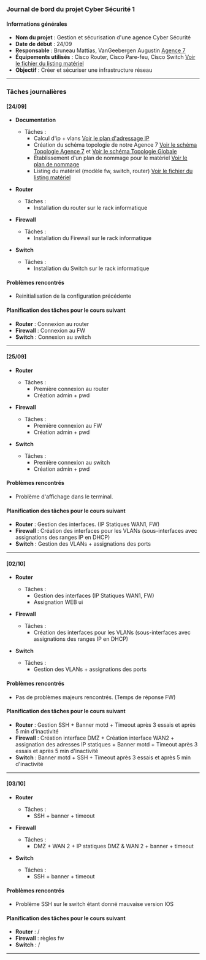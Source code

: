 ### Journal de bord du projet Cyber Sécurité 1

#### Informations générales
- **Nom du projet** : Gestion et sécurisation d'une agence Cyber Sécurité
- **Date de début** : 24/09
- **Responsable** : Bruneau Mattias, VanGeebergen Augustin [Agence 7](https://hehbe.sharepoint.com/:x:/s/ProjetNCS24-25/EdweGC-EY5BFsuIHzsa7iVgBw1Zvj9vY04dX3xhwbmGvQQ?e=5gkhVu)
- **Équipements utilisés** : Cisco Router, Cisco Pare-feu, Cisco Switch [Voir le fichier du listing matériel](https://hehbe.sharepoint.com/:x:/s/ProjetNCS24-25/ETGzcyEQXQxNslHoVWp1CxQBCQ8W4vsedDhDQMpND4AyOg?e=YgYeFm)
- **Objectif** : Créer et sécuriser une infrastructure réseau

---

### Tâches journalières

#### [24/09]
- **Documentation**
  - Tâches : 
    - Calcul d'ip + vlans [Voir le plan d'adressage IP](https://hehbe.sharepoint.com/:x:/s/ProjetNCS24-25/EcETquFhT_xKs3_gccl2YeoBYWN3p69SK__KNRE3zvjxvA?e=kebmIb)
    - Création du schéma topologie de notre Agence 7 [Voir le schéma Topologie Agence 7](/Topologie_Agence_7.drawio.png) et  [ Voir le schéma Topologie Globale](/Topologie%20Globale%20-%20WAN1%20-%20OSPF.drawio.png)
    - Etablissement d'un plan de nommage pour le matériel [Voir le plan de nommage](https://hehbe.sharepoint.com/:b:/s/ProjetNCS24-25/Eeo_XCfsLiNDtg6XA8V0OrABeK48h_H_cILAkcAcdGktkg?e=8AbVON)
    - Listing du matériel (modèle fw, switch, router) [Voir le fichier du listing matériel](https://hehbe.sharepoint.com/:x:/s/ProjetNCS24-25/ETGzcyEQXQxNslHoVWp1CxQBCQ8W4vsedDhDQMpND4AyOg?e=YgYeFm)

- **Router**
  - Tâches :
    - Installation du router sur le rack informatique

- **Firewall**
  - Tâches :
    - Installation du Firewall sur le rack informatique

- **Switch**
  - Tâches :
    - Installation du Switch sur le rack informatique


#### Problèmes rencontrés
- Reinitialisation de la configuration précédente

#### Planification des tâches pour le cours suivant
- **Router** : Connexion au router
- **Firewall** : Connexion au FW
- **Switch** :  Connexion au switch

---


#### [25/09]
- **Router**
  - Tâches :
    - Première connexion au router
    - Création admin + pwd

- **Firewall**
  - Tâches :
    - Première connexion au FW
    - Création admin + pwd

- **Switch**
  - Tâches :
    - Première connexion au switch
    - Création admin + pwd


#### Problèmes rencontrés
- Problème d'affichage dans le terminal.

#### Planification des tâches pour le cours suivant
- **Router** : Gestion des interfaces. (IP Statiques WAN1, FW)
- **Firewall** : Création des interfaces pour les VLANs (sous-interfaces avec assignations des ranges IP en DHCP)
- **Switch** : Gestion des VLANs + assignations des ports 

---

#### [02/10]
- **Router**
  - Tâches :
    - Gestion des interfaces (IP Statiques WAN1, FW)
    - Assignation WEB ui 

- **Firewall**
  - Tâches :
    - Création des interfaces pour les VLANs (sous-interfaces avec assignations des ranges IP en DHCP)

- **Switch**
  - Tâches :
    - Gestion des VLANs + assignations des ports 


#### Problèmes rencontrés
- Pas de problèmes majeurs rencontrés. (Temps de réponse FW)

#### Planification des tâches pour le cours suivant
- **Router** : Gestion SSH + Banner motd + Timeout après 3 essais et après 5 min d'inactivité 
- **Firewall** : Création interface DMZ + Création interface WAN2 + assignation des adresses IP statiques + Banner motd + Timeout après 3 essais et après 5 min d'inactivité 
- **Switch** : Banner motd + SSH + Timeout après 3 essais et après 5 min d'inactivité 

---

#### [03/10]
- **Router**
  - Tâches : 
    - SSH + banner + timeout 

- **Firewall**
  - Tâches : 
    - DMZ + WAN 2 + IP statiques DMZ & WAN 2 + banner + timeout

- **Switch**
  - Tâches : 
    - SSH + banner + timeout


#### Problèmes rencontrés
- Problème SSH sur le switch étant donné mauvaise version IOS 

#### Planification des tâches pour le cours suivant
- **Router** : /
- **Firewall** : règles fw
- **Switch** : /

---